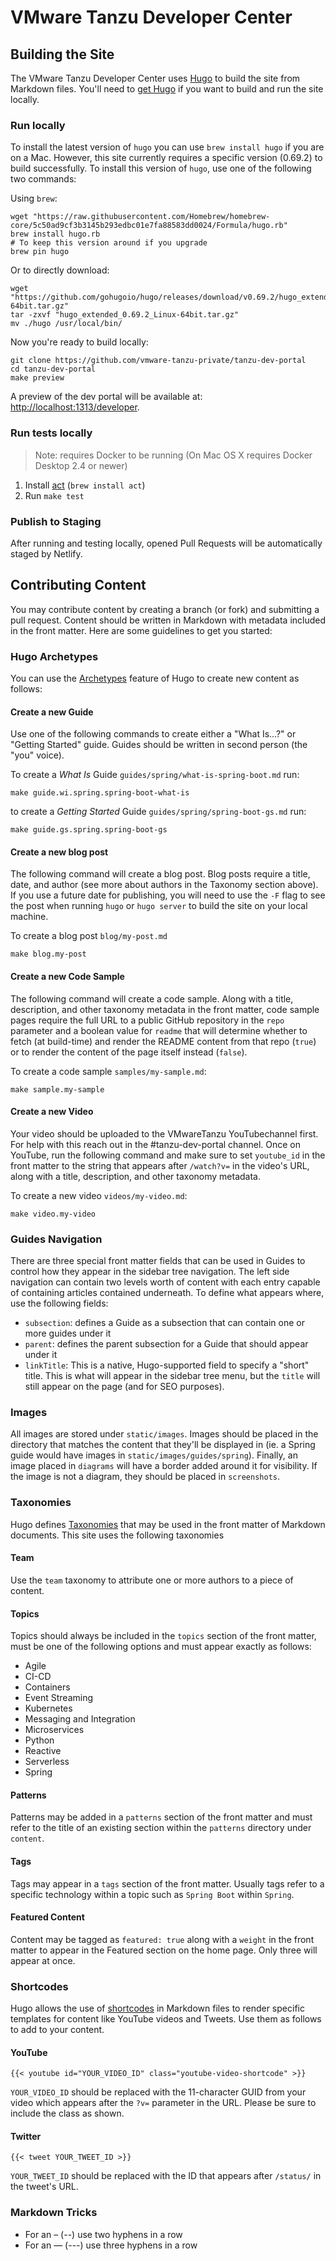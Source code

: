 # VMware Tanzu Developer Center

## Building the Site

The VMware Tanzu Developer Center uses [Hugo](https://gohugo.io/) to build the site from Markdown files. You'll need to [get Hugo](https://gohugo.io/getting-started/installing/) if you want to build and run the site locally.

### Run locally

To install the latest version of `hugo` you can use `brew install hugo` if you are on a Mac. However, this site currently requires a specific version (0.69.2) to build successfully. To install this version of `hugo`, use one of the following two commands:

Using `brew`:
```
wget "https://raw.githubusercontent.com/Homebrew/homebrew-core/5c50ad9cf3b3145b293edbc01e7fa88583dd0024/Formula/hugo.rb"
brew install hugo.rb
# To keep this version around if you upgrade
brew pin hugo
```

Or to directly download:
```
wget "https://github.com/gohugoio/hugo/releases/download/v0.69.2/hugo_extended_0.69.2_Linux-64bit.tar.gz"
tar -zxvf "hugo_extended_0.69.2_Linux-64bit.tar.gz"
mv ./hugo /usr/local/bin/
```

Now you're ready to build locally:

```
git clone https://github.com/vmware-tanzu-private/tanzu-dev-portal
cd tanzu-dev-portal
make preview
```

A preview of the dev portal will be available at: [http://localhost:1313/developer](http://localhost:1313/developer).

### Run tests locally

> Note: requires Docker to be running (On Mac OS X requires Docker Desktop 2.4 or newer)

1. Install [act](https://github.com/nektos/act#installation) (`brew install act`)
2. Run `make test`

### Publish to Staging

After running and testing locally, opened Pull Requests will be automatically staged by Netlify.

## Contributing Content

You may contribute content by creating a branch (or fork) and submitting a pull request. Content should be written in Markdown with metadata included in the front matter. Here are some guidelines to get you started:

### Hugo Archetypes
You can use the [Archetypes](https://gohugo.io/content-management/archetypes/) feature of Hugo to create new content as follows:

#### Create a new Guide
Use one of the following commands to create either a "What Is...?" or "Getting Started" guide. Guides should be written in second person (the "you" voice).

To create a *What Is* Guide `guides/spring/what-is-spring-boot.md` run:

```
make guide.wi.spring.spring-boot-what-is
```

to create a *Getting Started* Guide `guides/spring/spring-boot-gs.md` run:

```
make guide.gs.spring.spring-boot-gs
```


#### Create a new blog post
The following command will create a blog post. Blog posts require a title, date, and author (see more about authors in the Taxonomy section above). If you use a future date for publishing, you will need to use the `-F` flag to see the post when running `hugo` or `hugo server` to build the site on your local machine.

To create a blog post `blog/my-post.md`
```
make blog.my-post
```

#### Create a new Code Sample
The following command will create a code sample. Along with a title, description, and other taxonomy metadata in the front matter, code sample pages require the full URL to a public GitHub repository in the `repo` parameter and a boolean value for `readme` that will determine whether to fetch (at build-time) and render the README content from that repo (`true`) or to render the content of the page itself instead (`false`).

To create a code sample `samples/my-sample.md`:

```
make sample.my-sample
```

#### Create a new Video
Your video should be uploaded to the VMwareTanzu YouTubechannel first. For help with this reach out in the #tanzu-dev-portal channel. Once on YouTube, run the following command and make sure to set `youtube_id` in the front matter to the string that appears after `/watch?v=` in the video's URL, along with a title, description, and other taxonomy metadata.

To create a new video `videos/my-video.md`:

```
make video.my-video
```

### Guides Navigation
There are three special front matter fields that can be used in Guides to control how they appear in the sidebar tree navigation. The left side navigation can contain two levels worth of content with each entry capable of containing articles contained underneath. To define what appears where, use the following fields:

* `subsection`: defines a Guide as a subsection that can contain one or more guides under it
* `parent`: defines the parent subsection for a Guide that should appear under it
* `linkTitle`: This is a native, Hugo-supported field to specify a "short" title. This is what will appear in the sidebar tree menu, but the `title` will still appear on the page (and for SEO purposes).

### Images
All images are stored under `static/images`. Images should be placed in the directory that matches the content that they'll be displayed in (ie. a Spring guide would have images in `static/images/guides/spring`). Finally, an image placed in `diagrams` will have a border added around it for visibility. If the image is not a diagram, they should be placed in `screenshots`.

### Taxonomies
Hugo defines [Taxonomies](https://gohugo.io/content-management/taxonomies/) that may be used in the front matter of Markdown documents. This site uses the following taxonomies

#### Team
Use the `team` taxonomy to attribute one or more authors to a piece of content.

#### Topics
Topics should always be included in the `topics` section of the front matter, must be one of the following options and must appear exactly as follows:

- Agile
- CI-CD
- Containers
- Event Streaming
- Kubernetes
- Messaging and Integration
- Microservices
- Python
- Reactive
- Serverless
- Spring

#### Patterns
Patterns may be added in a `patterns` section of the front matter and must refer to the title of an existing section within the `patterns` directory under `content`.

#### Tags
Tags may appear in a `tags` section of the front matter. Usually tags refer to a specific technology within a topic such as `Spring Boot` within `Spring`.

#### Featured Content
Content may be tagged as `featured: true` along with a `weight` in the front matter to appear in the Featured section on the home page. Only three will appear at once.

### Shortcodes

Hugo allows the use of [shortcodes](https://gohugo.io/content-management/shortcodes/) in Markdown files to render specific templates for content like YouTube videos and Tweets. Use them as follows to add to your content.

#### YouTube

```{{< youtube id="YOUR_VIDEO_ID" class="youtube-video-shortcode" >}}```

`YOUR_VIDEO_ID` should be replaced with the 11-character GUID from your video which appears after the `?v=` parameter in the URL. Please be sure to include the class as shown.

#### Twitter

```{{< tweet YOUR_TWEET_ID >}}```

`YOUR_TWEET_ID` should be replaced with the ID that appears after `/status/` in the tweet's URL.

### Markdown Tricks

- For an &ndash; (--) use two hyphens in a row
- For an &mdash; (---) use three hyphens in a row
